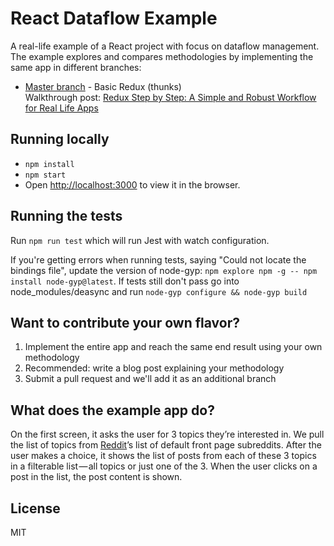 # React Dataflow Example

A real-life example of a React project with focus on dataflow management. The example explores and compares methodologies by implementing the same app in different branches:

  * [Master branch](/src) - Basic Redux (thunks)<br>Walkthrough post: [Redux Step by Step: A Simple and Robust Workflow for Real Life Apps](https://medium.com/@talkol/redux-step-by-step-a-simple-and-robust-workflow-for-real-life-apps-1fdf7df46092#.bgcu9iz3i)

## Running locally

 * `npm install`
 * `npm start`
 * Open [http://localhost:3000](http://localhost:3000) to view it in the browser.

## Running the tests

Run `npm run test` which will run Jest with watch configuration.

If you're getting errors when running tests, saying "Could not locate the bindings file", update the version of node-gyp: `npm explore npm -g -- npm install node-gyp@latest`. If tests still don't pass go into node_modules/deasync and run `node-gyp configure && node-gyp build`

## Want to contribute your own flavor?

1. Implement the entire app and reach the same end result using your own methodology
2. Recommended: write a blog post explaining your methodology
3. Submit a pull request and we'll add it as an additional branch

## What does the example app do?

On the first screen, it asks the user for 3 topics they’re interested in. We pull the list of topics from [Reddit](https://www.reddit.com/)’s list of default front page subreddits. After the user makes a choice, it shows the list of posts from each of these 3 topics in a filterable list — all topics or just one of the 3. When the user clicks on a post in the list, the post content is shown.

## License

MIT
